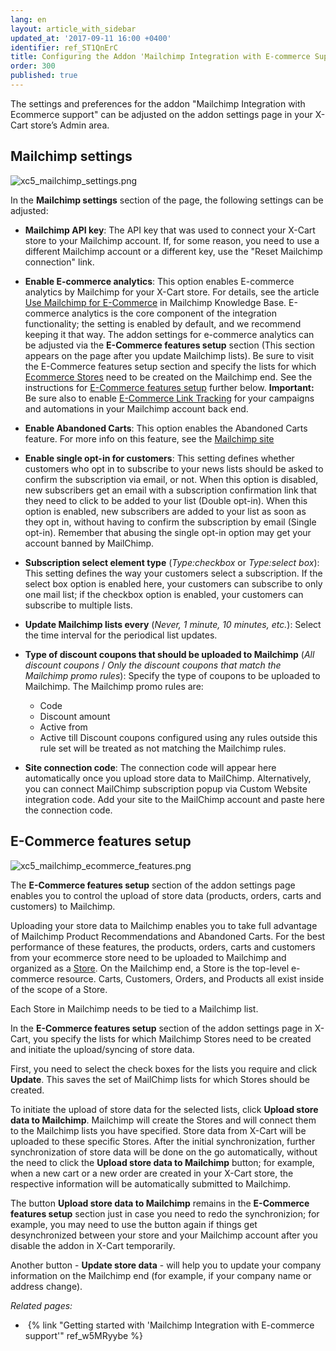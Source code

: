 ```yaml
---
lang: en
layout: article_with_sidebar
updated_at: '2017-09-11 16:00 +0400'
identifier: ref_ST1QnErC
title: Configuring the Addon 'Mailchimp Integration with E-commerce Support'
order: 300
published: true
---
```

The settings and preferences for the addon "Mailchimp Integration with Ecommerce support" can be adjusted on the addon settings page in your X-Cart store’s Admin area.

## Mailchimp settings
![xc5_mailchimp_settings.png]({{site.baseurl}}/attachments/ref_ST1QnErC/xc5_mailchimp_settings.png)

In the **Mailchimp settings** section of the page, the following settings can be adjusted:
   
   * **Mailchimp API key**: The API key that was used to connect your X-Cart store to your Mailchimp account. If, for some reason, you need to use a different Mailchimp account or a different key, use the "Reset Mailchimp connection" link.
   
   * **Enable E-commerce analytics**: This option enables E-commerce analytics by Mailchimp for your X-Cart store. For details, see the article [Use Mailchimp for E-Commerce](http://kb.mailchimp.com/integrations/e-commerce/use-mailchimp-for-e-commerce "Use Mailchimp for E-Commerce") in Mailchimp Knowledge Base. E-commerce analytics is the core component of the integration functionality; the setting is enabled by default, and we recommend keeping it that way. The addon settings for e-commerce analytics can be adjusted via the **E-Commerce features setup** section (This section appears on the page after you update Mailchimp lists). Be sure to visit the E-Commerce features setup section and specify the lists for which [Ecommerce Stores](https://developer.mailchimp.com/documentation/mailchimp/reference/ecommerce/stores/) need to be created on the Mailchimp end. See the instructions for [E-Commerce features setup](#E-Commerce_features_setup) further below. 
   **Important:** Be sure also to enable [E-Commerce Link Tracking](http://kb.mailchimp.com/integrations/e-commerce/use-mailchimp-for-e-commerce "Use MailChimp for E-Commerce") for your campaigns and automations in your Mailchimp account back end.
   
   * **Enable Abandoned Carts**:  This option enables the Abandoned Carts feature. For more info on this feature, see the [Mailchimp site](https://mailchimp.com/features/abandoned-cart/ "Abandoned Cart")
   
   * **Enable single opt-in for customers**: This setting defines whether customers who opt in to subscribe to your news lists should be asked to confirm the subscription via email, or not. When this option is disabled, new subscribers get an email with a subscription confirmation link that they need to click to be added to your list (Double opt-in). When this option is enabled, new subscribers are added to your list as soon as they opt in, without having to confirm the subscription by email (Single opt-in). Remember that abusing the single opt-in option may get your account banned by MailChimp.
   
* **Subscription select element type** (_Type:checkbox_ or _Type:select box_): This setting defines the way your customers select a subscription. If the select box option is enabled here, your customers can subscribe to only one mail list; if the checkbox option is enabled, your customers can subscribe to multiple lists.

* **Update Mailchimp lists every** (_Never, 1 minute, 10 minutes, etc._): Select the time interval for the periodical list updates.

* **Type of discount coupons that should be uploaded to Mailchimp** (_All discount coupons_ / _Only the discount coupons that match the Mailchimp promo rules_): Specify the type of coupons to be uploaded to Mailchimp. 
  The Mailchimp promo rules are:
  - Code
  - Discount amount
  - Active from
  - Active till 
  Discount coupons configured using any rules outside this rule set will be treated as not matching the Mailchimp rules.
  
* **Site connection code**: The connection code will appear here automatically once you upload store data to MailChimp. Alternatively, you can connect MailChimp subscription popup via Custom Website integration code. Add your site to the MailChimp account and paste here the connection code.  

## E-Commerce features setup
![xc5_mailchimp_ecommerce_features.png]({{site.baseurl}}/attachments/ref_ST1QnErC/xc5_mailchimp_ecommerce_features.png)

The **E-Commerce features setup** section of the addon settings page enables you to control the upload of store data (products, orders, carts and customers) to Mailchimp. 

Uploading your store data to Mailchimp enables you to take full advantage of Mailchimp Product Recommendations and Abandoned Carts. For the best performance of these features, the products, orders, carts and customers from your ecommerce store need to be uploaded to Mailchimp and organized as a [Store](https://developer.mailchimp.com/documentation/mailchimp/reference/ecommerce/stores/). On the Mailchimp end, a Store is the top-level e-commerce resource. Carts, Customers, Orders, and Products all exist inside of the scope of a Store. 

Each Store in Mailchimp needs to be tied to a Mailchimp list. 

In the **E-Commerce features setup** section of the addon settings page in X-Cart, you specify the lists for which Mailchimp Stores need to be created and initiate the upload/syncing of store data. 

First, you need to select the check boxes for the lists you require and click **Update**. This saves the set of MailChimp lists for which Stores should be created. 

To initiate the upload of store data for the selected lists, click **Upload store data to Mailchimp**. Mailchimp will create the Stores and will connect them to the Mailchimp lists you have specified. Store data from X-Cart will be uploaded to these specific Stores. After the initial synchronization, further synchronization of store data will be done on the go automatically, without the need to click the **Upload store data to Mailchimp** button; for example, when a new cart or a new order are created in your X-Cart store, the respective information will be automatically submitted to Mailchimp. 

The button **Upload store data to Mailchimp** remains in the **E-Commerce features setup** section just in case you need to redo the synchronizion; for example, you may need to use the button again if things get desynchronized between your store and your Mailchimp account after you disable the addon in X-Cart temporarily. 

Another button - **Update store data** - will help you to update your company information on the Mailchimp end (for example, if your company name or address change).

_Related pages:_

*   {% link "Getting started with 'Mailchimp Integration with E-commerce support'" ref_w5MRyybe %}
